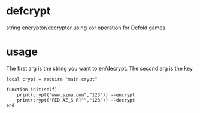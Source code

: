 # defcrypt
string encryptor/decryptor using xor operation for Defold games.

# usage
The first arg is the string you want to en/decrypt.
The second arg is the key.

```
local crypt = require "main.crypt"

function init(self)
    print(crypt("www.sina.com","123")) --encrypt
    print(crypt("FED AZ_S R]^","123")) --decrypt
end
